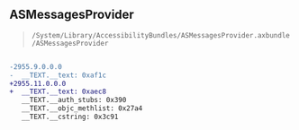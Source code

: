 ## ASMessagesProvider

> `/System/Library/AccessibilityBundles/ASMessagesProvider.axbundle/ASMessagesProvider`

```diff

-2955.9.0.0.0
-  __TEXT.__text: 0xaf1c
+2955.11.0.0.0
+  __TEXT.__text: 0xaec8
   __TEXT.__auth_stubs: 0x390
   __TEXT.__objc_methlist: 0x27a4
   __TEXT.__cstring: 0x3c91

```
